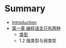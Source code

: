 # Summary

* [Introduction](README.md)
* [第一章 编程语言只有两种](chapter1.md)
   * [类型](type.md)
   * 1.2 强类型与弱类型

